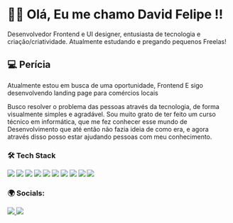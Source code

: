 # 👋🏾 Olá, Eu me chamo David Felipe !! 
Desenvolvedor Frontend e UI designer, entusiasta de tecnologia e criação/criatividade. Atualmente estudando e pregando pequenos Freelas!

 ## 💻 Perícia
<p> Atualmente estou em busca de uma oportunidade, Frontend E sigo desenvolvendo landing page para comércios locais </p>
<p>
Busco resolver o problema das pessoas através da tecnologia, de forma visualmente simples e agradável. Sou muito grato de ter feito um curso técnico em informática, que me fez conhecer esse mundo de Desenvolvimento que até então não fazia ideia de como era, e agora através disso posso estar ajudando pessoas com meu conhecimento.
</p>

  ### 🛠 Tech Stack
  <div>
  <img src="https://img.shields.io/badge/Javascript-20232A?style=for-the-badge&logo=javascript">
  <img src="https://img.shields.io/badge/react-%2320232a.svg?style=for-the-badge&logo=react&logoColor=%2361DAFB">
  <img src="https://img.shields.io/badge/TypeScript-007ACC?style=for-the-badge&logo=typescript&logoColor=white">
  <img src="https://img.shields.io/badge/node.js-6DA55F?style=for-the-badge&logo=node.js&logoColor=white">
  <img src="https://img.shields.io/badge/HTML5-E34F26?style=for-the-badge&logo=html5&logoColor=white">
  <img src="https://img.shields.io/badge/react_native-%2320232a.svg?style=for-the-badge&logo=react&logoColor=%2361DAFB">
  <img src="https://img.shields.io/badge/tailwindcss-%2338B2AC.svg?style=for-the-badge&logo=tailwind-css&logoColor=white">
  <img src="https://img.shields.io/badge/github-%23121011.svg?style=for-the-badge&logo=github&logoColor=white">
  <img src="https://img.shields.io/badge/git-%23F05033.svg?style=for-the-badge&logo=git&logoColor=white">
  <img src="https://img.shields.io/badge/figma-%23F24E1E.svg?style=for-the-badge&logo=figma&logoColor=white">
  </div>

  ### 🌍 Socials: 
  <a href="https://www.instagram.com/feeh7k/" target="_blank"><img src="https://img.shields.io/badge/Instagram-E4405F?style=for-the-badge&logo=instagram&logoColor=white">   </a>
  <a href="https://www.linkedin.com/in/lipedev/" target="_blank"><img src="https://img.shields.io/badge/LinkedIn-0077B5?style=for-the-badge&logo=linkedin&logoColor=white"></a>  

<br>
<br>

